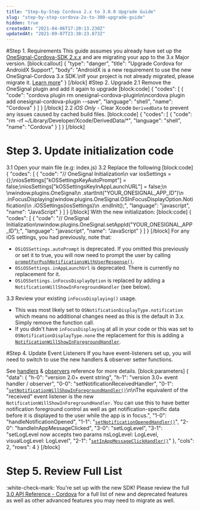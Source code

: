 ```yaml
---
title: "Step-by-Step Cordova 2.x to 3.0.0 Upgrade Guide"
slug: "step-by-step-cordova-2x-to-300-upgrade-guide"
hidden: true
createdAt: "2021-04-06T17:20:13.230Z"
updatedAt: "2021-09-07T23:30:23.873Z"
---
```

#Step 1. Requirements
This guide assumes you already have set up the [OneSignal-Cordova-SDK 2.x.x](https://documentation.onesignal.com/docs/cordova-sdk-setup) and are migrating your app to the 3.x Major version.
[block:callout]
{
  "type": "danger",
  "title": "Upgrade Cordova for AndroidX Support",
  "body": "AndroidX is a new requirement to use the new OneSignal-Cordova 3.x SDK.\nIf your project is not already migrated, please migrate it. [Learn more](https://cordova.apache.org/announcements/2020/06/29/cordova-android-9.0.0.html)"
}
[/block]
#Step 2. Upgrade
2.1 Remove the OneSignal plugin and add it again to upgrade
[block:code]
{
  "codes": [
    {
      "code": "cordova plugin rm onesignal-cordova-plugin\n\ncordova plugin add onesignal-cordova-plugin --save",
      "language": "shell",
      "name": "Cordova"
    }
  ]
}
[/block]
2.2 *iOS Only* - Clear Xcode `DerivedData` to prevent any issues caused by cached build files.
[block:code]
{
  "codes": [
    {
      "code": "rm -rf ~/Library/Developer/Xcode/DerivedData/*",
      "language": "shell",
      "name": "Cordova"
    }
  ]
}
[/block]




# Step 3. Update initialization code
3.1 Open your main file (e.g: index.js)
3.2 Replace the following
[block:code]
{
  "codes": [
    {
      "code": "// OneSignal Initialization\n var iosSettings = {};\niosSettings[\"kOSSettingsKeyAutoPrompt\"] = false;\niosSettings[\"kOSSettingsKeyInAppLaunchURL\"] = false;\n               \nwindow.plugins.OneSignal\n  .startInit(\"YOUR_ONESIGNAL_APP_ID\")\n  .inFocusDisplaying(window.plugins.OneSignal.OSInFocusDisplayOption.Notification)\n  .iOSSettings(iosSettings)\n  .endInit();",
      "language": "javascript",
      "name": "JavaScript"
    }
  ]
}
[/block]
With the new initialization:
[block:code]
{
  "codes": [
    {
      "code": "// OneSignal Initialization\nwindow.plugins.OneSignal.setAppId(\"YOUR_ONESIGNAL_APP_ID\");",
      "language": "javascript",
      "name": "JavaScript"
    }
  ]
}
[/block]
For any iOS settings, you had previously, note that:
   * `OSiOSSettings.autoPrompt` is deprecated. If you omitted this previously or set it to true, you will now need to prompt the user by calling [`promptForPushNotificationsWithUserResponse()`](sdk-reference#ios-push-prompting).
   * `OSiOSSettings.inAppLaunchUrl` is deprecated. There is currently no replacement for it.
   * `OSiOSSettings.inFocusDisplayOption` is replaced by adding a `NotificationWillShowInForegroundHandler` (see below).

3.3 Review your existing `inFocusDisplaying()` usage.
  - This was most likely set to `OSNotificationDisplayType.notification` which means no additional changes need as this is the default in 3.x. Simply remove the function call.
  - If you didn't have `inFocusDisplaying` at all in your code or this was set to `OSNotificationDisplayType.none` the replacement for this is adding a [`NotificationWillShowInForegroundHandler`](cordova-30-api-reference#setnotificationwillshowinforegroundhandler-function).

#Step 4. Update Event Listeners
If you have event-listeners set up, you will need to switch to use the new handlers & observer setter functions.

See [handlers](cordova-30-api-reference#handlers) & [observers](cordova-30-api-reference#observers) reference for more details.
[block:parameters]
{
  "data": {
    "h-0": "version 2.0+ event string",
    "h-1": "version 3.0+ event handler / observer",
    "0-0": "setNotificationReceivedHandler",
    "0-1": "[`setNotificationWillShowInForegroundHandler()`](cordova-30-api-reference#setnotificationwillshowinforegroundhandler-function)\n\nThe equivalent of the \"received\" event listener is the new `NotificationWillShowInForegroundHandler`. You can use this to have better notification foreground control as well as get notification-specific data before it is displayed to the user while the app is in focus.",
    "1-0": "handleNotificationOpened",
    "1-1": "[`setNotificationOpenedHandler()`](cordova-30-api-reference#setnotificationopenedhandler-function)",
    "2-0": "handleInAppMessageClicked",
    "3-0": "setLogLevel",
    "3-1": "setLogLevel now accepts two params nsLogLevel: LogLevel, visualLogLevel: LogLevel",
    "2-1": "[`setInAppMessageClickHandler()`](cordova-30-api-reference#setinappmessageclickhandler-function)"
  },
  "cols": 2,
  "rows": 4
}
[/block]
# Step 5. Review Full List
:white-check-mark: You're set up with the new SDK!
Please review the full [3.0 API Reference - Cordova](doc:cordova-30-api-reference) for a full list of new and deprecated features as well as other advanced features you may need to migrate as well.
